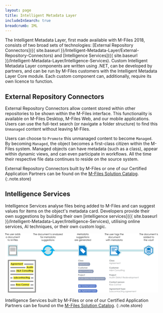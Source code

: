```yaml
---
layout: page
title: Intelligent Metadata Layer
includeInSearch: true
breadcrumb: IML
---
```


The Intelligent Metadata Layer, first made available with M-Files 2018, consists of two broad sets of technologies: [External Repository Connectors]({{ site.baseurl }}/Intelligent-Metadata-Layer/External-Repository-Connectors) and [Intelligence Services]({{ site.baseurl }}/Intelligent-Metadata-Layer/Intelligence-Services).  Custom Intelligent Metadata Layer components are written using .NET, can be developed by partners, and can be run by M-Files customers with the Intelligent Metadata Layer Core module.  Each custom component can, additionally, require its own licence to function.

## External Repository Connectors

External Repository Connectors allow content stored within other repositories to be shown within the M-Files interface.  This functionality is available on M-Files Desktop, M-Files Web, and our mobile applications.  Users can use the full-text search (or navigate a folder structure) to find this `Unmanaged` content without leaving M-Files.

Users can choose to `Promote` this unmanaged content to become `Managed`.  By becoming `Managed`, the object becomes a first-class citizen within the M-Files system.  Managed objects can have metadata (such as a class), appear within dynamic views, and can even participate in workflows.  All the time their respective file data continues to reside on the source system.

External Repository Connectors built by M-Files or one of our Certified Application Partners can be found on the [M-Files Solution Catalog](https://catalog.m-files.com/product-category/iml-connectors-to-external-repositories/).
{:.note.store}

## Intelligence Services

Intelligence Services analyse files being added to M-Files and can suggest values for items on the object's metadata card.  Developers provide their own suggestions by building their own [intelligence services]({{ site.baseurl }}/Intelligent-Metadata-Layer/Intelligence-Services), utilising online services, AI techniques, or their own custom logic.

![Intelligence service processing](intelligence_services.png)

Intelligence Services built by M-Files or one of our Certified Application Partners can be found on the [M-Files Solution Catalog](https://catalog.m-files.com/product-category/intelligence-services/).
{:.note.store}